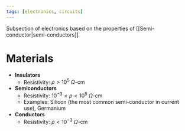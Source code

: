 ```yaml
---
tags: [electronics, circuits]
---
```

Subsection of electronics based on the properties of [[Semi-conductor|semi-conductors]].

# Materials
- **Insulators**
	- Resistivity: $\rho>10^{5}\:\Omega \text{-cm}$
- **Semiconductors**
	- Resistivity: $10^{-3}<\rho<10^{5}\:\Omega \text{-cm}$
	- Examples: Silicon (the most common semi-conductor in current use), Germanium
- **Conductors**
	- Resistivity: $\rho<10^{-3}\:\Omega \text{-cm}$